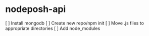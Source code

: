 # nodeposh-api
[ ] Install mongodb
[ ] Create new repo/npm init
[ ] Move .js files to appropriate directories
[ ] Add node_modules
